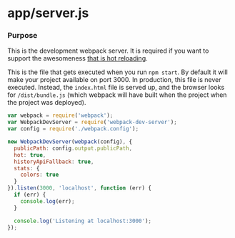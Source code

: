 # app/server.js

### Purpose

This is the development webpack server.  It is required if you want to support the awesomeness 
[that is hot reloading](https://vimeo.com/100010922).

This is the file that gets executed when you run `npm start`.  By default it will make your project available on 
port 3000. In production, this file is never executed.  Instead, the `index.html` file is served up, and the browser
looks for `/dist/bundle.js` (which webpack will have built when the project when the project was deployed).

```js
var webpack = require('webpack');
var WebpackDevServer = require('webpack-dev-server');
var config = require('./webpack.config');

new WebpackDevServer(webpack(config), {
  publicPath: config.output.publicPath,
  hot: true,
  historyApiFallback: true,
  stats: {
    colors: true
  }
}).listen(3000, 'localhost', function (err) {
  if (err) {
    console.log(err);
  }

  console.log('Listening at localhost:3000');
});
```
